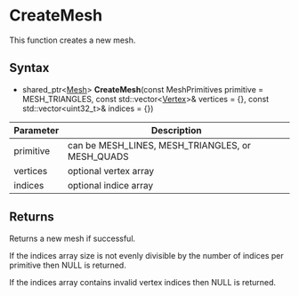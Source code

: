 # CreateMesh

This function creates a new mesh.

## Syntax

- shared_ptr<[Mesh](Mesh.md)\> **CreateMesh**(const MeshPrimitives primitive = MESH_TRIANGLES, const std::vector<[Vertex](Vertex.md)\>& vertices = {}, const std::vector<uint32_t\>& indices = {})
  
| Parameter | Description |
|---|---|
| primitive | can be MESH_LINES, MESH_TRIANGLES, or MESH_QUADS |
| vertices | optional vertex array |
| indices | optional indice array |

## Returns

Returns a new mesh if successful.

If the indices array size is not evenly divisible by the number of indices per primitive then NULL is returned.

If the indices array contains invalid vertex indices then NULL is returned.
